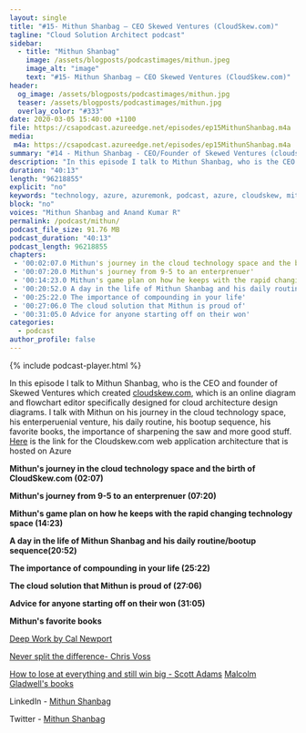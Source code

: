 ```yaml
---
layout: single
title: "#15- Mithun Shanbag – CEO Skewed Ventures (CloudSkew.com)"
tagline: "Cloud Solution Architect podcast"
sidebar:
  - title: "Mithun Shanbag"
    image: /assets/blogposts/podcastimages/mithun.jpeg
    image_alt: "image"
    text: "#15- Mithun Shanbag – CEO Skewed Ventures (CloudSkew.com)"
header:
  og_image: /assets/blogposts/podcastimages/mithun.jpg
  teaser: /assets/blogposts/podcastimages/mithun.jpg
  overlay_color: "#333"
date: 2020-03-05 15:40:00 +1100
file: https://csapodcast.azureedge.net/episodes/ep15MithunShanbag.m4a
media: 
 m4a: https://csapodcast.azureedge.net/episodes/ep15MithunShanbag.m4a
summary: "#14 - Mithun Shanbag - CEO/Founder of Skewed Ventures (cloudskew.com)"
description: "In this episode I talk to Mithun Shanbag, who is the CEO and founder of Skewed Ventures which created cloudskew.com, which is an online diagram and flowchart editor specifically designed for cloud architecture design diagrams. I talk with Mithun on his journey in the cloud technology space, his enterperuenial venture, his daily routine, his bootup sequence, his favorite books, the importance of sharpening the saw and more good stuff."
duration: "40:13" 
length: "96218855"
explicit: "no" 
keywords: "technology, azure, azuremonk, podcast, azure, cloudskew, mithun shanbag, ceo, founder, "
block: "no" 
voices: "Mithun Shanbag and Anand Kumar R"
permalink: /podcast/mithun/
podcast_file_size: 91.76 MB 
podcast_duration: "40:13" 
podcast_length: 96218855
chapters:
 - '00:02:07.0 Mithun's journey in the cloud technology space and the birth of CloudSkew.com'
 - '00:07:20.0 Mithun's journey from 9-5 to an enterprenuer'
 - '00:14:23.0 Mithun's game plan on how he keeps with the rapid changing technology space'
 - '00:20:52.0 A day in the life of Mithun Shanbag and his daily routine/bootup sequence'
 - '00:25:22.0 The importance of compounding in your life'
 - '00:27:06.0 The cloud solution that Mithun is proud of'
 - '00:31:05.0 Advice for anyone starting off on their won'
categories:
  - podcast
author_profile: false
---
```


{% include podcast-player.html %}

In this episode I talk to Mithun Shanbag, who is the CEO and founder of Skewed Ventures which created [cloudskew.com](https://www.cloudskew.com), which is an online diagram and flowchart editor specifically designed for cloud architecture design diagrams. I talk with Mithun on his journey in the cloud technology space, his enterperuenial venture, his daily routine, his bootup sequence, his favorite books, the importance of sharpening the saw and more good stuff. [Here](https://www.cloudskew.com/about/cloudskew-architecture.html) is the link for the Cloudskew.com web application architecture that is hosted on Azure 

**Mithun's journey in the cloud technology space and the birth of CloudSkew.com (02:07)** 

**Mithun's journey from 9-5 to an enterprenuer (07:20)** 

**Mithun's game plan on how he keeps with the rapid changing technology space (14:23)**

**A day in the life of Mithun Shanbag and his daily routine/bootup sequence(20:52)**

**The importance of compounding in your life (25:22)**

**The cloud solution that Mithun is proud of (27:06)**

**Advice for anyone starting off on their won (31:05)**


**Mithun's favorite books**

[Deep Work by Cal Newport](https://www.amazon.com/Deep-Work-Focused-Success-Distracted/dp/1455586692/ref=tmm_hrd_swatch_0?_encoding=UTF8&qid=1621458893&sr=1-1)

[Never split the difference- Chris Voss](https://www.amazon.com/Never-Split-Difference-Negotiating-Depended/dp/0062407805/ref=asc_df_0062407805/?tag=hyprod-20&linkCode=df0&hvadid=266023323049&hvpos=&hvnetw=g&hvrand=11816865292060431590&hvpone=&hvptwo=&hvqmt=&hvdev=c&hvdvcmdl=&hvlocint=&hvlocphy=9004029&hvtargid=pla-332673243061&psc=1)

[How to lose at everything and still win big - Scott Adams](https://www.amazon.com/How-Fail-Almost-Everything-Still-ebook/dp/B00COOFBA4)
[Malcolm Gladwell's books](https://www.amazon.com/s?k=Malcolm+Gladwell&i=audible&ref=dp_byline_sr_audible_1)



LinkedIn - [Mithun Shanbag](https://www.linkedin.com/in/mithunshanbhag/)

Twitter - [Mithun Shanbag](https://twitter.com/MithunShanbhag)
